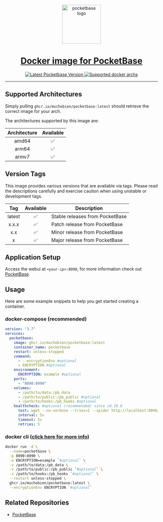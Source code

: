 <p align="center">
  <a href="https://pocketbase.io/">
    <img alt="pocketbase logo" height="128" src="https://pocketbase.io/images/logo.svg">
    <h1 align="center">Docker image for PocketBase</h1>
  </a>
</p>

<p align="center">
   <a aria-label="Latest Pocketbase Version" href="https://github.com/pocketbase/pocketbase/releases" target="_blank">
    <img alt="Latest Pocketbase Version" src="https://img.shields.io/github/v/release/pocketbase/pocketbase?color=success&display_name=tag&label=latest&logo=docker&logoColor=%23fff&sort=semver&style=flat-square">
  </a>
  <a aria-label="Supported archs" href="https://github.com/pocketbase/pocketbase/releases" target="_blank">
    <img alt="Supported docker archs" src="https://img.shields.io/badge/platform-amd64%20%7C%20arm64%20%7C%20armv7-brightgreen?style=flat-square&logo=linux&logoColor=%23fff">
  </a>
</p>

---

## Supported Architectures

Simply pulling `ghcr.io/muchobien/pocketbase:latest` should retrieve the correct image for your arch.

The architectures supported by this image are:

| Architecture | Available |
| :----------: | :-------: |
|    amd64     |    ✅     |
|    arm64     |    ✅     |
|    armv7     |    ✅     |

## Version Tags

This image provides various versions that are available via tags. Please read the descriptions carefully and exercise caution when using unstable or development tags.

|  Tag   | Available | Description                     |
| :----: | :-------: | ------------------------------- |
| latest |    ✅     | Stable releases from PocketBase |
| x.x.x  |    ✅     | Patch release from PocketBase   |
|  x.x   |    ✅     | Minor release from PocketBase   |
|   x    |    ✅     | Major release from PocketBase   |

## Application Setup

Access the webui at `<your-ip>:8090`, for more information check out [PocketBase](https://pocketbase.io/docs/).

## Usage

Here are some example snippets to help you get started creating a container.

### docker-compose (recommended)

```yml
version: "3.7"
services:
  pocketbase:
    image: ghcr.io/muchobien/pocketbase:latest
    container_name: pocketbase
    restart: unless-stopped
    command:
      - --encryptionEnv #optional
      - ENCRYPTION #optional
    environment:
      ENCRYPTION: example #optional
    ports:
      - "8090:8090"
    volumes:
      - /path/to/data:/pb_data
      - /path/to/public:/pb_public #optional
      - /path/to/hooks:/pb_hooks #optional
    healthcheck: #optional (recommended) since v0.10.0
      test: wget --no-verbose --tries=1 --spider http://localhost:8090/api/health || exit 1
      interval: 5s
      timeout: 5s
      retries: 5
```

### docker cli ([click here for more info](https://docs.docker.com/engine/reference/commandline/cli/))

```bash
docker run -d \
  --name=pocketbase \
  -p 8090:8090 \
  -e ENCRYPTION=example `#optional` \
  -v /path/to/data:/pb_data \
  -v /path/to/public:/pb_public `#optional` \
  -v /path/to/hooks:/pb_hooks `#optional` \
  --restart unless-stopped \
  ghcr.io/muchobien/pocketbase:latest \
  --encryptionEnv ENCRYPTION `#optional`
```

## Related Repositories

- [PocketBase](https://github.com/pocketbase/pocketbase)

